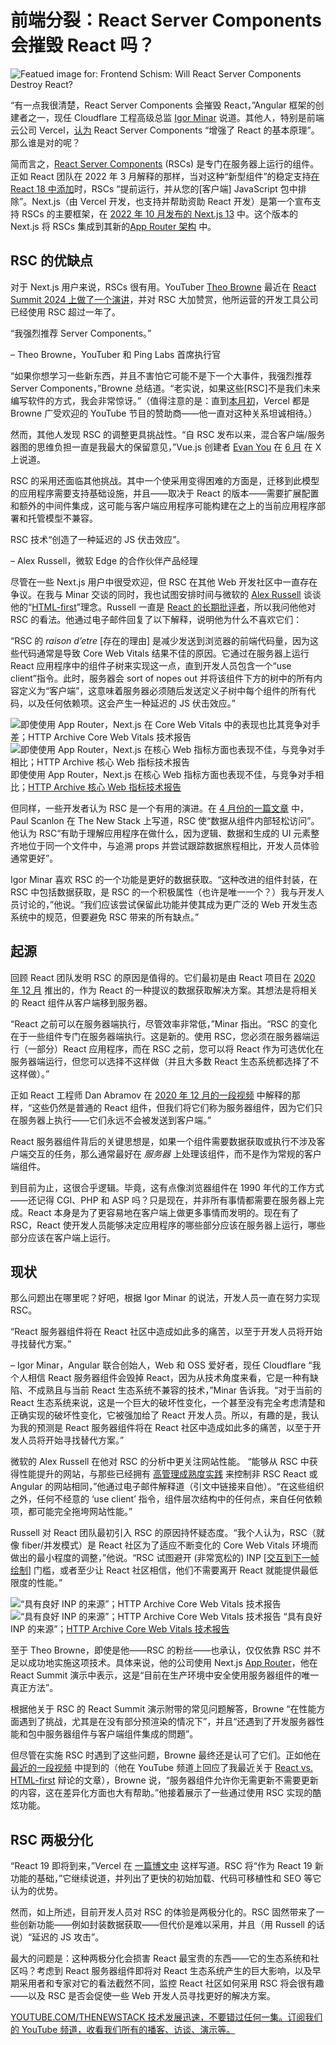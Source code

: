# 前端分裂：React Server Components 会摧毁 React 吗？

![Featued image for: Frontend Schism: Will React Server Components Destroy React?](https://cdn.thenewstack.io/media/2024/09/b6631870-react-shatter-1200-1024x576.png)

“有一点我很清楚，React Server Components 会摧毁 React，”Angular 框架的创建者之一，现任 Cloudflare 工程高级总监 [Igor Minar](https://www.linkedin.com/in/igorminar/) 说道。其他人，特别是前端云公司 Vercel，[认为](https://vercel.com/blog/understanding-react-server-components) React Server Components “增强了 React 的基本原理”。那么谁是对的呢？

简而言之，[React Server Components](https://react.dev/reference/rsc/server-components) (RSCs) 是专门在服务器上运行的组件。正如 React 团队在 2022 年 3 月解释的那样，当对这种“新型组件”的稳定支持[在 React 18 中添加](https://react.dev/blog/2023/03/22/react-labs-what-we-have-been-working-on-march-2023)时，RSCs “提前运行，并从您的[客户端] JavaScript 包中排除”。Next.js（由 Vercel 开发，也支持并帮助资助 React 开发）是第一个宣布支持 RSCs 的主要框架，在 [2022 年 10 月发布的 Next.js 13](https://thenewstack.io/next-js-13-debuts-a-faster-rust-based-bundler/) 中。这个版本的 Next.js 将 RSCs 集成到其新的[App Router 架构](https://nextjs.org/blog/june-2023-update) 中。

## RSC 的优缺点

对于 Next.js 用户来说，RSCs 很有用。YouTuber [Theo Browne](https://www.linkedin.com/in/t3gg/) 最近在 [React Summit 2024 上做了一个演讲](https://gitnation.com/contents/rscs-in-production-1-year-later)，并对 RSC 大加赞赏，他所运营的开发工具公司已经使用 RSC 超过一年了。

“我强烈推荐 Server Components。”

– Theo Browne，YouTuber 和 Ping Labs 首席执行官

“如果你想学习一些新东西，并且不害怕它可能不是下一个大事件，我强烈推荐 Server Components，”Browne 总结道。“老实说，如果这些[RSC]不是我们未来编写软件的方式，我会非常惊讶。”（值得注意的是：直到[本月初](https://www.youtube.com/watch?v=uv179CTAK-w)，Vercel 都是 Browne 广受欢迎的 YouTube 节目的赞助商——他一直对这种关系坦诚相待。）

然而，其他人发现 RSC 的调整更具挑战性。“自 RSC 发布以来，混合客户端/服务器图的思维负担一直是我最大的保留意见，”Vue.js 创建者 [Evan You](https://www.linkedin.com/in/evanyou/) 在 [6 月](https://x.com/youyuxi/status/1805905884746592752) 在 X 上说道。

RSC 的采用还面临其他挑战。其中一个使采用变得困难的方面是，迁移到此模型的应用程序需要支持基础设施，并且——取决于 React 的版本——需要扩展配置和额外的中间件集成，这可能与客户端应用程序可能构建在之上的当前应用程序部署和托管模型不兼容。

RSC 技术“创造了一种延迟的 JS 伏击效应”。

– Alex Russell，微软 Edge 的合作伙伴产品经理

尽管在一些 Next.js 用户中很受欢迎，但 RSC 在其他 Web 开发社区中一直存在争议。在我与 Minar 交谈的同时，我也试图安排时间与微软的 [Alex Russell](https://www.linkedin.com/in/alexrussell/) 谈谈他的“[HTML-first](https://thenewstack.io/from-react-to-html-first-microsoft-edge-debuts-webui-2-0/)”理念。Russell 一直是 [React 的长期批评者](https://thenewstack.io/developers-rail-against-javascript-merchants-of-complexity/)，所以我问他他对 RSC 的看法。他通过电子邮件回复了以下解释，说明他为什么不喜欢它们：

“RSC 的 *raison d’etre* [存在的理由] 是减少发送到浏览器的前端代码量，因为这些代码通常是导致 Core Web Vitals 结果不佳的原因。它通过在服务器上运行 React 应用程序中的组件子树来实现这一点，直到开发人员包含一个“use client”指令。此时，服务器会 sort of nopes out 并将该组件下方的树中的所有内容定义为“客户端”，这意味着服务器必须随后发送定义子树中每个组件的所有代码，以及任何依赖项。这会产生一种延迟的 JS 伏击效应。”

![即使使用 App Router，Next.js 在 Core Web Vitals 中的表现也比其竞争对手差；HTTP Archive Core Web Vitals 技术报告](https://cdn.thenewstack.io/media/2024/09/77706bd8-corewebvitals-technology-report-18sep24a.png)
![即使使用 App Router，Next.js 在核心 Web 指标方面也表现不佳，与竞争对手相比；HTTP Archive 核心 Web 指标技术报告](https://cdn.thenewstack.io/media/2024/09/77706bd8-corewebvitals-technology-report-18sep24a.png)
即使使用 App Router，Next.js 在核心 Web 指标方面也表现不佳，与竞争对手相比；[HTTP Archive 核心 Web 指标技术报告](https://lookerstudio.google.com/u/0/reporting/55bc8fad-44c2-4280-aa0b-5f3f0cd3d2be/page/M6ZPC?params=%7B%22df44%22:%22include%25EE%2580%25800%25EE%2580%2580IN%25EE%2580%2580Next.js%25EE%2580%2580Nuxt.js%25EE%2580%2580Next.js%2520App%2520Router%25EE%2580%2580Astro%25EE%2580%2580Remix%25EE%2580%2580Qwik%22,%22df46%22:%22include%25EE%2580%25800%25EE%2580%2580IN%25EE%2580%2580mobile%22%7D)

但同样，一些开发者认为 RSC 是一个有用的演进。在 [4 月份的一篇文章](https://thenewstack.io/react-server-components-in-a-nutshell/) 中，Paul Scanlon 在 The New Stack 上写道，RSC 使“数据从组件内部轻松访问”。他认为 RSC“有助于理解应用程序在做什么，因为逻辑、数据和生成的 UI 元素整齐地位于同一个文件中，与追溯 props 并尝试跟踪数据旅程相比，开发人员体验通常更好”。

Igor Minar 喜欢 RSC 的一个功能是更好的数据获取。“这种改进的组件封装，在 RSC 中包括数据获取，是 RSC 的一个积极属性（也许是唯一一个？）我与开发人员讨论的，”他说。“我们应该尝试保留此功能并使其成为更广泛的 Web 开发生态系统中的规范，但要避免 RSC 带来的所有缺点。”

## 起源
回顾 React 团队发明 RSC 的原因是值得的。它们最初是由 React 项目在 [2020 年 12 月](https://react.dev/blog/2020/12/21/data-fetching-with-react-server-components) 推出的，作为 React 的一种提议的数据获取解决方案。其想法是将相关的 React 组件从客户端移到服务器。

“React 之前可以在服务器端执行，尽管效率非常低，”Minar 指出。“RSC 的变化在于一些组件专门在服务器端执行。这是新的。使用 RSC，您必须在服务器端运行（一部分）React 应用程序，而在 RSC 之前，您可以将 React 作为可选优化在服务器端运行，但您可以选择不这样做（并且大多数 React 生态系统都选择了不这样做）。”

正如 React 工程师 Dan Abramov 在 [2020 年 12 月的一段视频](https://www.youtube.com/watch?v=TQQPAU21ZUw&t=46s) 中解释的那样，“这些仍然是普通的 React 组件，但我们将它们称为服务器组件，因为它们只在服务器上执行——它们永远不会被发送到客户端。”

React 服务器组件背后的关键思想是，如果一个组件需要数据获取或执行不涉及客户端交互的任务，那么通常最好在 *服务器* 上处理该组件，而不是作为常规的客户端组件。

到目前为止，这很合乎逻辑。毕竟，这有点像浏览器组件在 1990 年代的工作方式——还记得 CGI、PHP 和 ASP 吗？只是现在，并非所有事情都需要在服务器上完成。React 本身是为了更容易地在客户端上做更多事情而发明的。现在有了 RSC，React 使开发人员能够决定应用程序的哪些部分应该在服务器上运行，哪些部分应该在客户端上运行。

## 现状
那么问题出在哪里呢？好吧，根据 Igor Minar 的说法，开发人员一直在努力实现 RSC。

“React 服务器组件将在 React 社区中造成如此多的痛苦，以至于开发人员将开始寻找替代方案。”

– Igor Minar，Angular 联合创始人，Web 和 OSS 爱好者，现任 Cloudflare
“我个人相信 React 服务器组件会毁掉 React，因为从技术角度来看，它是一种有缺陷、不成熟且与当前 React 生态系统不兼容的技术，”Minar 告诉我。“对于当前的 React 生态系统来说，这是一个巨大的破坏性变化，一个甚至没有完全考虑清楚和正确实现的破坏性变化，它被强加给了 React 开发人员。所以，有趣的是，我认为我的预测是 React 服务器组件将在 React 社区中造成如此多的痛苦，以至于开发人员将开始寻找替代方案。”

微软的 Alex Russell 在他对 RSC 的分析中更关注网站性能。
“能够从 RSC 中获得性能提升的网站，与那些已经拥有 [高管理成熟度实践](https://infrequently.org/2022/05/performance-management-maturity/) 来控制非 RSC React 或 Angular 的网站相同，”他通过电子邮件解释道（引文中链接来自他）。“在这些组织之外，任何不经意的 ‘use client’ 指令，组件层次结构中的任何点，来自任何依赖项，都可能完全拖垮网站性能。”

Russell 对 React 团队最初引入 RSC 的原因持怀疑态度。“我个人认为，RSC（就像 fiber/并发模式）是 React 社区为了适应不断变化的 Core Web Vitals 环境而做出的最小程度的调整，”他说。“RSC 试图避开 (非常宽松的) INP [[交互到下一帧绘制](https://web.dev/articles/inp)] 门槛，或者至少让 React 社区相信，他们不需要离开 React 就能提供最低限度的性能。”

![“具有良好 INP 的来源”；HTTP Archive Core Web Vitals 技术报告](https://cdn.thenewstack.io/media/2024/09/161b97cd-corewebvitals-technology-report-18sep24b.png)
![“具有良好 INP 的来源”；HTTP Archive Core Web Vitals 技术报告](https://cdn.thenewstack.io/media/2024/09/161b97cd-corewebvitals-technology-report-18sep24b.png)
“具有良好 INP 的来源”；[HTTP Archive Core Web Vitals 技术报告](https://lookerstudio.google.com/u/0/reporting/55bc8fad-44c2-4280-aa0b-5f3f0cd3d2be/page/M6ZPC?params=%7B%22df44%22:%22include%25EE%2580%25800%25EE%2580%2580IN%25EE%2580%2580Next.js%25EE%2580%2580Nuxt.js%25EE%2580%2580Next.js%2520App%2520Router%25EE%2580%2580Astro%25EE%2580%2580SvelteKit%25EE%2580%2580Remix%25EE%2580%2580Qwik%22,%22df46%22:%22include%25EE%2580%25800%25EE%2580%2580IN%25EE%2580%2580mobile%22%7D)

至于 Theo Browne，即使是他——RSC 的粉丝——也承认，仅仅依靠 RSC 并不足以成功地实施这项技术。具体来说，他的公司使用 Next.js [App Router](https://nextjs.org/docs/app)，他在 React Summit 演示中表示，这是“目前在生产环境中安全使用服务器组件的唯一真正方法”。

根据他关于 RSC 的 React Summit 演示附带的常见问题解答，Browne “在性能方面遇到了挑战，尤其是在没有部分预渲染的情况下”，并且“还遇到了开发服务器性能和包中服务器组件与客户端组件集成的問題”。

但尽管在实施 RSC 时遇到了这些问题，Browne 最终还是认可了它们。正如他在 [最近的一段视频](https://www.youtube.com/watch?v=0tvfC9r9lcw) 中提到的（他在 YouTube 频道上回应了我最近关于 [React vs. HTML-first](https://thenewstack.io/after-a-decade-of-react-is-frontend-a-post-react-world-now/) 辩论的文章），Browne 说，“服务器组件允许你无需更新不需要更新的内容，这在差异化方面也大有帮助。”他接着展示了一些通过使用 RSC 实现的酷炫功能。

## RSC 两极分化
“React 19 即将到来，”Vercel 在 [一篇博文中](https://vercel.com/blog/whats-new-in-react-19) 这样写道。RSC 将“作为 React 19 新功能的基础，”它继续说道，并列出了更快的初始加载、代码可移植性和 SEO 等它认为的优势。

然而，如上所述，目前开发人员对 RSC 的体验是两极分化的。RSC 固然带来了一些创新功能——例如封装数据获取——但代价是难以采用，并且（用 Russell 的话说）“延迟的 JS 攻击”。

最大的问题是：这种两极分化会损害 React 最宝贵的东西——它的生态系统和社区吗？考虑到 React 服务器组件即将对 React 生态系统产生的巨大影响，以及早期采用者和专家对它的看法截然不同，监控 React 社区如何采用 RSC 将会很有趣——以及 RSC 是否会促使一些 Web 开发人员寻找更好的解决方案。

[
YOUTUBE.COM/THENEWSTACK
技术发展迅速，不要错过任何一集。订阅我们的 YouTube
频道，收看我们所有的播客、访谈、演示等。
](https://youtube.com/thenewstack?sub_confirmation=1)